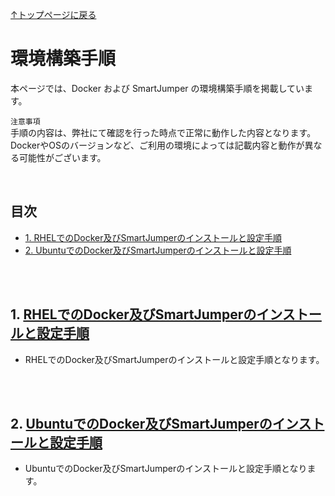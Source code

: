 [↑トップページに戻る](./README.md)
<br>
# 環境構築手順

本ページでは、Docker および SmartJumper の環境構築手順を掲載しています。

`注意事項`  
手順の内容は、弊社にて確認を行った時点で正常に動作した内容となります。
DockerやOSのバージョンなど、ご利用の環境によっては記載内容と動作が異なる可能性がございます。  

<br>

## 目次
- [1. RHELでのDocker及びSmartJumperのインストールと設定手順](https://github.com/smartjumper/smartjumper-tech-info/blob/main/environment_construction.md#1-rhel%E3%81%A7%E3%81%AEdocker%E5%8F%8A%E3%81%B3smartjumper%E3%81%AE%E3%82%A4%E3%83%B3%E3%82%B9%E3%83%88%E3%83%BC%E3%83%AB%E3%81%A8%E8%A8%AD%E5%AE%9A%E6%89%8B%E9%A0%86
)
- [2. UbuntuでのDocker及びSmartJumperのインストールと設定手順](https://github.com/smartjumper/smartjumper-tech-info/blob/main/environment_construction.md#2-ubuntu%E3%81%A7%E3%81%AEdocker%E5%8F%8A%E3%81%B3smartjumper%E3%81%AE%E3%82%A4%E3%83%B3%E3%82%B9%E3%83%88%E3%83%BC%E3%83%AB%E3%81%A8%E8%A8%AD%E5%AE%9A%E6%89%8B%E9%A0%86)

<br>
<br>

## 1. [RHELでのDocker及びSmartJumperのインストールと設定手順](./contents/docker_jumper_install_rhel94.md)

* RHELでのDocker及びSmartJumperのインストールと設定手順となります。

<br>
<br>

## 2. [UbuntuでのDocker及びSmartJumperのインストールと設定手順](./contents/docker_jumper_install_ubuntu2404.md)

* UbuntuでのDocker及びSmartJumperのインストールと設定手順となります。
